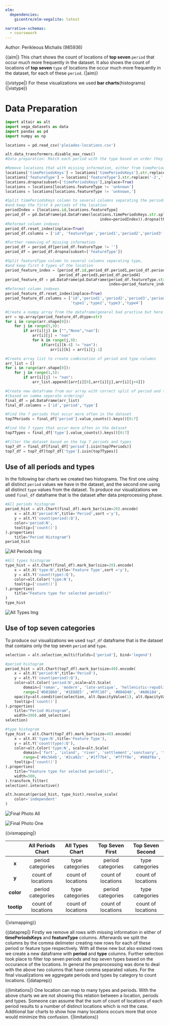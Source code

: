 ```yaml
---
elm:
  dependencies:
    gicentre/elm-vegalite: latest

narrative-schemas:
  - coursework
---
```


Author: Perikleous Michalis (985936)

{(aim|}
This chart shows the count of locations of **top seven** `period` that occur much more frequently in the dataset. It also shows the count of locations of **top seven** `type` of locations the occur much more frequently in the dataset, for each of these `period`.
{|aim)}

{(vistype|}
For these visualizations we used **bar charts**(histograms)
{|vistype)}

# Data Preparation

```python
import altair as alt
import vega_datasets as data
import pandas as pd
import numpy as np

locations = pd.read_csv('pleiades-locations.csv')

alt.data_transformers.disable_max_rows()
#Data preparation: Match each period with the type based on order they are inserted

#Remove locations that with missing information, either from timePeriodsKeys or featureType
locations['timePeriodsKeys'] = locations['timePeriodsKeys'].str.replace(' ','')
locations['featureType'] = locations['featureType'].str.replace('-2','')
locations.dropna(subset=['timePeriodsKeys'],inplace=True)
locations = locations[locations.featureType != 'unknown']
locations = locations[locations.featureType != 'unknown,']

#Split timePeriodsKeys column to several columns separating the periods, 
#and keep the first 4 periods of the location
periodIndex = [locations.id,locations.featureType]
period_df = pd.DataFrame(pd.DataFrame(locations.timePeriodsKeys.str.split(',').tolist(), 
                                          index=periodIndex)).dropna(thresh=800,axis='columns')
#Reformat column indexes
period_df.reset_index(inplace=True)
period_df.columns = ['id', 'featureType','period1','period2','period3','period4']

#Further removing of missing information
period_df = period_df[period_df.featureType != '']
period_df = period_df.dropna(subset=['featureType'])

#Split featureType column to several columns separating type,
#and keep first 4 types of the location
period_feature_index = [period_df.id,period_df.period1,period_df.period2,
                        period_df.period3,period_df.period4]
period_feature_df = pd.DataFrame(pd.DataFrame(period_df.featureType.str.split(',').tolist(), 
                                              index=period_feature_index).dropna(thresh=10,axis='columns'))
#Reformat column indexes
period_feature_df.reset_index(inplace=True)
period_feature_df.columns = ['id','period1','period2','period3','period4',
                             'type1','type2','type3','type4']

#Create a numpy array from the dataframe(general bad practise but here is uselful)
arr = np.array(period_feature_df,dtype=str)
for i in range(arr.shape[0]):
    for j in range(5,9):
        if arr[i][j] in ["","None","nan"]:
            arr[i][j] = "nan"
            for k in range(j,9):
                if(arr[i][k-4] != "nan"):
                    arr[i][k] = arr[i][j-1]

#Create array list to create combination of period and type columns
arr_list = []
for i in range(arr.shape[0]):
    for j in range(1,5):
        if arr[i][j] != "nan":
            arr_list.append([arr[i][0],arr[i][j],arr[i][j+4]])

#Create new dataframe from our array with correct split of period and type for each period
#(based on comma seperate ordering)
final_df = pd.DataFrame(arr_list)
final_df.columns = ['id','period','type']

#Find the 7 periods that occur more often in the dataset
top7Periods = final_df['period'].value_counts().keys()[0:7]

#Find the 7 types that occur more often in the dataset
top7Types = final_df['type'].value_counts().keys()[0:7]

#Filter the dataset based on the top 7 periods and types
top7_df = final_df[final_df['period'].isin(top7Periods)]
top7_df = top7_df[top7_df['type'].isin(top7Types)]
```
## Use of all periods and types

In the following bar charts we created two histograms. The first one using all distinct `period` values we have in the dataset, and the second one using all distinct `type` values from the dataset. To produce our visualizations we used `final_df` dataframe that is the dataset after data preprocessing phase.

```python
#All periods histogram
period_hist = alt.Chart(final_df).mark_bar(size=20).encode(
    x = alt.X("period:N",title='Period',sort ='y'),
    y = alt.Y('count(period):Q'),
    color='period:N',
    tooltip=['count()']
).properties(
    title="Period Histogram")
period_hist
```

![All Periods Img](Material/FirstVisualization/MaxPeriodsPhoto.png)


```python
#All types histogram
type_hist = alt.Chart(final_df).mark_bar(size=20).encode(
    x = alt.X('type:N',title='Feature Type',sort ='y'),
    y = alt.Y('count(type):Q'),
    color=alt.Color('type:N'),
    tooltip=['count()']
).properties(
    title="Feature type for selected period(s)"
)
type_hist
```

![All Types Img](Material/FirstVisualization/MaxTypesPhoto.png)

## Use of top seven categories

To produce our visualizations we used `top7_df` dataframe that is the dataset that contains only the top seven `period` and `type`.

```python
selection = alt.selection_multi(fields=['period'], bind='legend')

#period histogram
period_hist = alt.Chart(top7_df).mark_bar(size=40).encode(
    x = alt.X("period:N",title='Period'),
    y = alt.Y('count(period):Q'),
    color=alt.Color('period:N',scale=alt.Scale(
        domain=['roman', 'modern', 'late-antique', 'hellenistic-republican','classical', 'archaic', '2nd-millenium-bce'],
        range=['#D81B60', '#1E88E5' ,'#FFC107', '#004D40', '#A06184', '#24B2A6', '#65D877'])),
    opacity=alt.condition(selection, alt.OpacityValue(1), alt.OpacityValue(0.1)),
    tooltip=['count()']
).properties(
    title="Period Histogram",
    width=300).add_selection(
selection)

#type histogram
type_hist = alt.Chart(top7_df).mark_bar(size=40).encode(
    x = alt.X('type:N',title='Feature Type'),
    y = alt.Y('count(type):Q'),
    color=alt.Color('type:N', scale=alt.Scale(
        domain=['fort', 'island', 'river', 'settlement','sanctuary', 'temple', 'villa'],
        range=['#8c564b', '#2ca02c' ,'#1f77b4', '#ff7f0e', '#98df8a', '#ffbb78', '#aec7e8'])),
    tooltip=['count()']
).properties(
    title="Feature type for selected period(s)",
    width=300,
).transform_filter(
selection).interactive()

alt.hconcat(period_hist, type_hist).resolve_scale(
    color='independent'
)
```
![Final Photo All](Material/FirstVisualization/FinalFirstPhotoAll.png)

![Final Photo One](Material/FirstVisualization/FinalFirstPhotoOne.png)

{(vismapping|}

|          |All Periods Chart |All Types Chart   |Top Seven First   |Top Seven Second  |
|:--------:|:----------------:|:----------------:|:----------------:|:----------------:|
|**x**     |period categories |type categories   |period categories |type categories   |
|**y**     |count of locations|count of locations|count of locations|count of locations|
|**color** |period categories |type categories   |period categories |type categories   |
|**tootip**|count of locations|count of locations|count of locations|count of locations|

{|vismapping)}

{(dataprep|}
Firstly we remove all rows with missing information in either of **timePeriodsKeys** and **featureType** columns. Afterwards we split the columns by the comma delimeter creating new rows for each of these period or feature type respectively. With all these new but also existed rows we create a new dataframe with **period** and **type** columns. Further selection took place to filter top seven periods and top seven types based on the occurance of the locations. In general the preprocessing was done to deal with the above two columns that have comma separated values. For the final visualizations we aggregate periods and types by category to count locations.
{|dataprep)}

{(limitations|}
One location can map to many types and periods. With the above charts we are not showing this relation between a location, periods and types. Someone can assume that the sum of count of locations of each period results to a number of distinct locations which is not the case. Additional bar charts to show how many locations occurs more that once would minimize this confusion.
{|limitations)}
